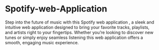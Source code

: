 # Spotify-web-Application
Step into the future of music with this Spotify web application , a sleek and intuitive web application designed to bring your favorite tracks, playlists, and artists right to your fingertips. Whether you’re looking to discover new tunes or simply enjoy seamless listening this web application offers a smooth, engaging music experience.
